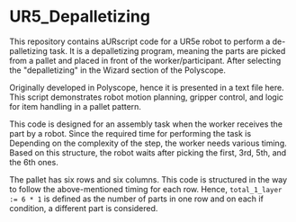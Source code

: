 # UR5_Depalletizing
This repository contains aURscript code for a UR5e robot to perform a de-palletizing task. It is a depalletizing program, meaning the parts are picked from a pallet and placed in front of the worker/participant. After selecting the "depalletizing" in the Wizard section of the Polyscope.

Originally developed in Polyscope, hence it is presented in a text file here. This script demonstrates robot motion planning, gripper control, and logic for item handling in a pallet pattern.

This code is designed for an assembly task when the worker receives the part by a robot. Since the required time for performing the task is Depending on the complexity of the step, the worker needs various timing. Based on this structure, the robot waits after picking the first, 3rd, 5th, and the 6th ones.

The pallet has six rows and six columns. This code is structured in the way to follow the above-mentioned timing for each row. Hence, `total_1_layer := 6 * 1` is defined as the number of parts in one row and on each if condition, a different part is considered.
